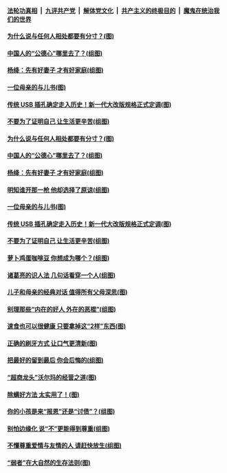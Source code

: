 ####  [法轮功真相](../../../../basic/blob/master/README.md?t=09060052) &nbsp;|&nbsp; [九评共产党](../../../../9ping.md/blob/master/README.md?t=09060052) &nbsp;|&nbsp; [解体党文化](../../../../jtdwh.md/blob/master/README.md?t=09060052)  &nbsp;|&nbsp; [共产主义的终极目的](../../../../gczydzjmd.md/blob/master/README.md?t=09060052) &nbsp;|&nbsp; [魔鬼在统治我们的世界](../../../../mgztzwmdsj.md/blob/master/README.md?t=09060052) 

#### [为什么说与任何人相处都要有分寸？(图)](../pages/p8/906052.md?t=09060052) 

#### [中国人的“公德心”哪里去了？(组图)](../pages/p8/906244.md?t=09060052) 

#### [杨绛：先有好妻子 才有好家庭(组图)](../pages/p8/905468.md?t=09060052) 

#### [一位母亲的与儿书(图)](../pages/p8/905222.md?t=09060052) 

#### [传统 USB 插孔确定走入历史！新一代大改版规格正式定调(图)](../pages/p8/906163.md?t=09060052) 

#### [不要为了证明自己 让生活更辛苦(组图)](../pages/p8/906055.md?t=09060052) 

#### [为什么说与任何人相处都要有分寸？(图)](../pages/p8/906052.md?t=09060052) 

#### [中国人的“公德心”哪里去了？(组图)](../pages/p8/906244.md?t=09060052) 

#### [杨绛：先有好妻子 才有好家庭(组图)](../pages/p8/905468.md?t=09060052) 

#### [明知谁开那一枪 他却选择了原谅(组图)](../pages/p8/906029.md?t=09060052) 

#### [一位母亲的与儿书(图)](../pages/p8/905222.md?t=09060052) 

#### [传统 USB 插孔确定走入历史！新一代大改版规格正式定调(图)](../pages/p8/906163.md?t=09060052) 

#### [不要为了证明自己 让生活更辛苦(组图)](../pages/p8/906055.md?t=09060052) 

#### [萝卜鸡蛋咖啡豆 你想成为哪个？(组图)](../pages/p8/905878.md?t=09060052) 

#### [诸葛亮的识人法 几句话看穿一个人(组图)](../pages/p8/906117.md?t=09060052) 

#### [儿子和母亲的经典对话 值得所有父母深思(图)](../pages/p8/906077.md?t=09060052) 

#### [别理那些“内在的好人 外在的恶棍”(组图)](../pages/p8/906036.md?t=09060052) 

#### [速食也可以很健康 只要拿掉这“2样”东西(图)](../pages/p8/906033.md?t=09060052) 

#### [正确的刷牙方式 让口气更清新(图)](../pages/p8/905419.md?t=09060052) 

#### [把最好的留到最后 你会后悔的(组图)](../pages/p8/905413.md?t=09060052) 

#### [“超商龙头”沃尔玛的经营之道(图)](../pages/p8/905459.md?t=09060052) 

#### [除螨好方法 太实用了！(图)](../pages/p8/905793.md?t=09060052) 

#### [你的小孩是来“报恩”还是“讨债”？(组图)](../pages/p8/905242.md?t=09060052) 

#### [别怕边缘化 说“不”更能得到尊重(组图)](../pages/p8/905729.md?t=09060052) 

#### [不懂尊重爱情与友情的人 请赶快放生(组图)](../pages/p8/905758.md?t=09060052) 

#### [“弱者”在大自然的生存法则(图)](../pages/p8/905465.md?t=09060052) 

